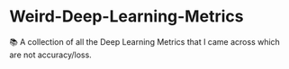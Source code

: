 # Weird-Deep-Learning-Metrics
📚 A collection of all the Deep Learning Metrics that I came across which are not accuracy/loss.
